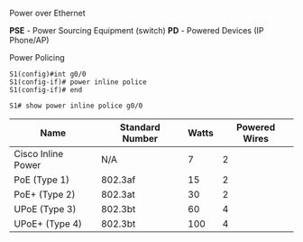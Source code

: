  
Power over Ethernet

**PSE** - Power Sourcing Equipment (switch)
**PD** - Powered Devices (IP Phone/AP)

Power Policing

```
S1(config)#int g0/0
S1(config-if)# power inline police
S1(config-if)# end
```

```
S1# show power inline police g0/0
```


| Name               | Standard Number | Watts | Powered Wires |
| ------------------ | --------------- | ----- | ------------- |
| Cisco Inline Power | N/A             | 7     | 2             |
| PoE (Type 1)       | 802.3af         | 15    | 2             |
| PoE+ (Type 2)      | 802.3at         | 30    | 2             |
| UPoE (Type 3)      | 802.3bt         | 60    | 4             |
| UPoE+ (Type 4)     | 802.3bt         | 100   | 4             |
